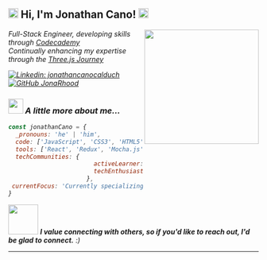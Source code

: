 
<h2><img src="https://media.giphy.com/media/v1.Y2lkPTc5MGI3NjExaHp6c2J2bWhyMW40b2VlNnVneXBodGl1cGMxejU0eTNkYnZkd3k2eCZlcD12MV9naWZzX3NlYXJjaCZjdD1z/MnAFXolQaadwOFIJIz/giphy.gif" width="20"> Hi, I'm Jonathan Cano! <img src="https://media.giphy.com/media/v1.Y2lkPTc5MGI3NjExaHp6c2J2bWhyMW40b2VlNnVneXBodGl1cGMxejU0eTNkYnZkd3k2eCZlcD12MV9naWZzX3NlYXJjaCZjdD1z/MnAFXolQaadwOFIJIz/giphy.gif" width="20"></h2>

<img align='right' src="https://media0.giphy.com/media/v1.Y2lkPTc5MGI3NjExd2h5em85eDUxeWd6c3R3Ymx6dXI2cDlyc3JyYW14dTcxNm12YzExYSZlcD12MV9pbnRlcm5hbF9naWZfYnlfaWQmY3Q9cw/XC3IoNzFjPjcgxTG51/giphy.webp" width="230">
<p><em>Full-Stack Engineer, developing skills through <a href="http://www.codecademy.com">Codecademy</a><br />
<em>Continually enhancing my expertise through the <a href="https://threejs-journey.com/">Three.js Journey</a></em></p>

[![Linkedin: jonathancanocalduch](https://img.shields.io/badge/-jonathancanocalduch-blue?style=flat-square&logo=Linkedin&logoColor=white&link=https://www.linkedin.com/in/jonathancanocalduch/)](https://www.linkedin.com/in/jonathancanocalduch)
[![GitHub JonaRhood](https://img.shields.io/github/followers/JonaRhood?label=follow&style=social)](https://github.com/JonaRhood)


### <img src="https://media.giphy.com/media/v1.Y2lkPTc5MGI3NjExdnloN2d1dXEyNWMxOG1mdnhnNWw0eDY3Mm45anVjZGZ0M2h6ajBmciZlcD12MV9naWZzX3NlYXJjaCZjdD1z/VdcrzQAm1R0Hoe1yzm/giphy.gif" width="30"> A little more about me...  

```javascript
const jonathanCano = {
  _pronouns: 'he' | 'him',
  code: ['JavaScript', 'CSS3', 'HTML5', 'Git'],
  tools: ['React', 'Redux', 'Mocha.js', 'Three.js'],
  techCommunities: {
                        activeLearner: 'Online courses, bootcamps',
                        techEnthusiast: 'Industry blogs, news'
                      },
 currentFocus: 'Currently specializing in React, React Native, and Three.js'
}
```

<img src="https://media.giphy.com/media/LnQjpWaON8nhr21vNW/giphy.gif" width="60"> <em><b>I value connecting with others, so if you'd like to reach out, I'd be glad to connect.</b> :)</em>

---


